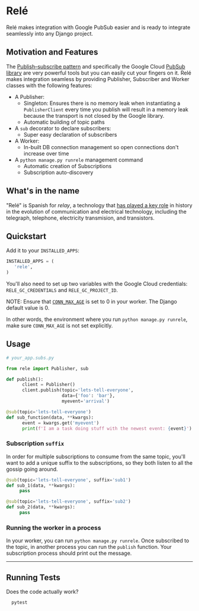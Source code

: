 # Relé

Relé makes integration with Google PubSub easier and is ready to integrate seamlessly into any Django project.

## Motivation and Features

The [Publish–subscribe pattern](https://en.wikipedia.org/wiki/Publish%E2%80%93subscribe_pattern) and specifically the Google Cloud [PubSub library](https://pypi.org/project/google-cloud-pubsub/) are very powerful tools but you can easily cut your fingers on it. Relé makes integration seamless by providing Publisher, Subscriber and Worker classes with the following features:

* A Publisher:
  * Singleton: Ensures there is no memory leak when instantiating a `PublisherClient` every time you publish will result in a memory leak because the transport is not closed by the Google library.
  * Automatic building of topic paths
* A `sub` decorator to declare subscribers:
  * Super easy declaration of subscribers
* A Worker:
  * In-built DB connection management so open connections don't increase over time
* A `python manage.py runrele` management command
  * Automatic creation of Subscriptions
  * Subscription auto-discovery

## What's in the name

"Relé" is Spanish for *relay*, a technology that [has played a key role](https://technicshistory.wordpress.com/2017/01/29/the-relay/) in history in the evolution of communication and electrical technology, including the telegraph, telephone, electricity transmision, and transistors.

## Quickstart

Add it to your `INSTALLED_APPS`:

```python
INSTALLED_APPS = (
   'rele',
)
```

You'll also need to set up two variables with the Google Cloud credentials:
`RELE_GC_CREDENTIALS` and `RELE_GC_PROJECT_ID`.

NOTE: Ensure that [`CONN_MAX_AGE`](https://docs.djangoproject.com/en/2.2/ref/settings/#conn-max-age)
is set to 0 in your worker. The Django default value is 0.

In other words, the environment where you run `python manage.py runrele`,
make sure `CONN_MAX_AGE` is not set explicitly.

## Usage

```python
# your_app.subs.py

from rele import Publisher, sub

def publish():
      client = Publisher()
      client.publish(topic='lets-tell-everyone',
                     data={'foo': 'bar'},
                     myevent='arrival')

@sub(topic='lets-tell-everyone')
def sub_function(data, **kwargs):
      event = kwargs.get('myevent')
      print(f'I am a task doing stuff with the newest event: {event}')
```

### Subscription `suffix`

In order for multiple subscriptions to consume from the same topic, you'll want to add
a unique suffix to the subscriptions, so they both listen to all the gossip going around.

```python
@sub(topic='lets-tell-everyone', suffix='sub1')
def sub_1(data, **kwargs):
     pass

@sub(topic='lets-tell-everyone', suffix='sub2')
def sub_2(data, **kwargs):
     pass
```

### Running the worker in a process

In your worker, you can run `python manage.py runrele`. Once subscribed to
the topic, in another process you can run the `publish` function. Your subscription process
should print out the message.

----

## Running Tests

Does the code actually work?

      pytest
